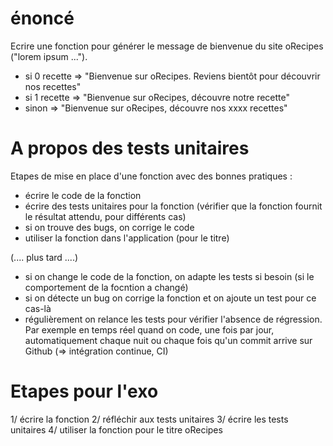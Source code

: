 # énoncé

Ecrire une fonction pour générer le message de bienvenue du site oRecipes ("lorem ipsum ...").

- si 0 recette => "Bienvenue sur oRecipes. Reviens bientôt pour découvrir nos recettes"
- si 1 recette => "Bienvenue sur oRecipes, découvre notre recette"
- sinon => "Bienvenue sur oRecipes, découvre nos xxxx recettes"

# A propos des tests unitaires

Etapes de mise en place d'une fonction avec des bonnes pratiques :

- écrire le code de la fonction
- écrire des tests unitaires pour la fonction (vérifier que la fonction fournit le résultat attendu, pour différents cas)
- si on trouve des bugs, on corrige le code
- utiliser la fonction dans l'application (pour le titre)

(.... plus tard ....)

- si on change le code de la fonction, on adapte les tests si besoin (si le comportement de la focntion a changé)
- si on détecte un bug on corrige la fonction et on ajoute un test pour ce cas-là
- régulièrement on relance les tests pour vérifier l'absence de régression. Par exemple en temps réel quand on code, une fois par jour, automatiquement chaque nuit ou chaque fois qu'un commit arrive sur Github (=> intégration continue, CI)

# Etapes pour l'exo

1/ écrire la fonction
2/ réfléchir aux tests unitaires
3/ écrire les tests unitaires
4/ utiliser la fonction pour le titre oRecipes
